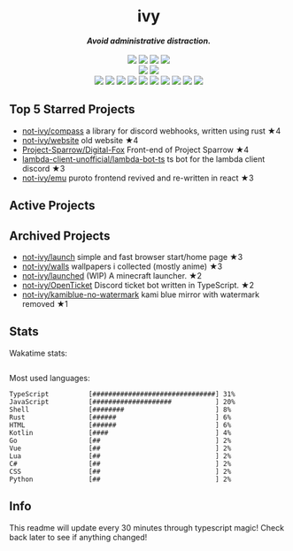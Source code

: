 <!-- deno-fmt-ignore-file -->
<h1 align="center">ivy</h1>
<div align="center">
  <b><i>Avoid administrative distraction.</i></b>
  <br />
  <br />
  <img src="https://img.shields.io/badge/-Vim-%23ffb4ed?logo=Vim&labelColor=4c566a" />
  <img src="https://img.shields.io/badge/-CLion-%23ffbeef?logo=CLion&labelColor=4c566a" />
  <img src="https://img.shields.io/badge/-IntellJ IDEA-%23ffd3da?logo=IntelliJIDEA&labelColor=4c566a" />
  <img src="https://img.shields.io/badge/-Visual Studio Code-%23ffaaea?logo=VisualStudioCode&labelColor=4c566a" />
  <br />
  <img src="https://img.shields.io/badge/-macOS-%23ffc9e5?logo=macOS&labelColor=4c566a" />
  <img src="https://img.shields.io/badge/-Linux-%23f69ee1?logo=Linux&labelColor=4c566a" />
  <br />
<img src="https://img.shields.io/badge/-Rust-e8e8e4" />
<img src="https://img.shields.io/badge/-JavaScript-f8edeb" />
<img src="https://img.shields.io/badge/-TypeScript-fae1dd" />
<img src="https://img.shields.io/badge/-other-ece4db" />
<img src="https://img.shields.io/badge/-Go-d8e2dc" />
<img src="https://img.shields.io/badge/-Shell-fcd5ce" />
<img src="https://img.shields.io/badge/-Kotlin-fec89a" />
<img src="https://img.shields.io/badge/-Vue-ffe5d9" />
<img src="https://img.shields.io/badge/-HTML-fec5bb" />
<img src="https://img.shields.io/badge/-Lua-ffd7ba" />
  <br />
</div>

## Top 5 Starred Projects

- [not-ivy/compass](https://github.com/not-ivy/compass) a library for discord webhooks, written using rust ★4
- [not-ivy/website](https://github.com/not-ivy/website) old website ★4
- [Project-Sparrow/Digital-Fox](https://github.com/Project-Sparrow/Digital-Fox) Front-end of Project Sparrow ★4
- [lambda-client-unofficial/lambda-bot-ts](https://github.com/lambda-client-unofficial/lambda-bot-ts) ts bot for the lambda client discord ★3
- [not-ivy/emu](https://github.com/not-ivy/emu) puroto frontend revived and re-written in react ★3

## Active Projects



## Archived Projects

- [not-ivy/launch](https://github.com/not-ivy/launch) simple and fast browser start/home page ★3
- [not-ivy/walls](https://github.com/not-ivy/walls) wallpapers i collected (mostly anime) ★3
- [not-ivy/launched](https://github.com/not-ivy/launched) (WIP) A minecraft launcher. ★2
- [not-ivy/OpenTicket](https://github.com/not-ivy/OpenTicket) Discord ticket bot written in TypeScript. ★2
- [not-ivy/kamiblue-no-watermark](https://github.com/not-ivy/kamiblue-no-watermark) kami blue mirror with watermark removed ★1

## Stats

Wakatime stats:
```

```

Most used languages:
```
TypeScript          [###############################] 31%
JavaScript          [####################           ] 20%
Shell               [########                       ] 8%
Rust                [######                         ] 6%
HTML                [######                         ] 6%
Kotlin              [####                           ] 4%
Go                  [##                             ] 2%
Vue                 [##                             ] 2%
Lua                 [##                             ] 2%
C#                  [##                             ] 2%
CSS                 [##                             ] 2%
Python              [##                             ] 2%
```

## Info

This readme will update every 30 minutes through typescript magic! Check back later to see if anything changed!
